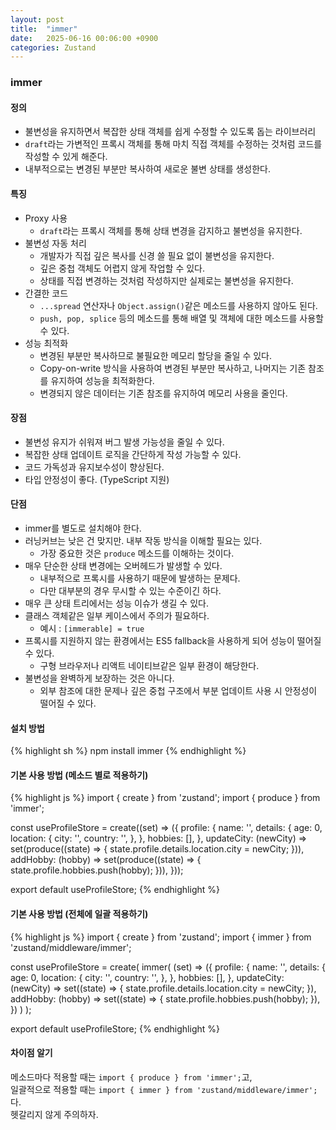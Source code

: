 ```yaml
---
layout: post
title:  "immer"
date:   2025-06-16 00:06:00 +0900
categories: Zustand
---
```


### immer

#### 정의

- 불변성을 유지하면서 복잡한 상태 객체를 쉽게 수정할 수 있도록 돕는 라이브러리
- `draft`라는 가변적인 프록시 객체를 통해 마치 직접 객체를 수정하는 것처럼 코드를 작성할 수 있게 해준다.
- 내부적으로는 변경된 부분만 복사하여 새로운 불변 상태를 생성한다.

#### 특징

- Proxy 사용
    - `draft`라는 프록시 객체를 통해 상태 변경을 감지하고 불변성을 유지한다.
- 불변성 자동 처리
    - 개발자가 직접 깊은 복사를 신경 쓸 필요 없이 불변성을 유지한다.
    - 깊은 중첩 객체도 어렵지 않게 작업할 수 있다.
    - 상태를 직접 변경하는 것처럼 작성하지만 실제로는 불변성을 유지한다.
- 간결한 코드
    - `...spread` 연산자나 `Object.assign()`같은 메소드를 사용하지 않아도 된다.
    -  `push, pop, splice` 등의 메소드를 통해 배열 및 객체에 대한 메소드를 사용할 수 있다.
- 성능 최적화
    - 변경된 부분만 복사하므로 불필요한 메모리 할당을 줄일 수 있다.
    -  Copy-on-write 방식을 사용하여 변경된 부분만 복사하고, 나머지는 기존 참조를 유지하여 성능을 최적화한다.
    -  변경되지 않은 데이터는 기존 참조를 유지하여 메모리 사용을 줄인다.

#### 장점

- 불변성 유지가 쉬워져 버그 발생 가능성을 줄일 수 있다.
- 복잡한 상태 업데이트 로직을 간단하게 작성 가능할 수 있다.
- 코드 가독성과 유지보수성이 향상된다.
- 타입 안정성이 좋다. (TypeScript 지원)

#### 단점

- immer를 별도로 설치해야 한다.
- 러닝커브는 낮은 건 맞지만. 내부 작동 방식을 이해할 필요는 있다.
    - 가장 중요한 것은 `produce` 메소드를 이해하는 것이다.
- 매우 단순한 상태 변경에는 오버헤드가 발생할 수 있다.
    - 내부적으로 프록시를 사용하기 때문에 발생하는 문제다.
    - 다만 대부분의 경우 무시할 수 있는 수준이긴 하다.
- 매우 큰 상태 트리에서는 성능 이슈가 생길 수 있다.
- 클래스 객체같은 일부 케이스에서 주의가 필요하다.
    - 예시 : `[immerable] = true`
- 프록시를 지원하지 않는 환경에서는 ES5 fallback을 사용하게 되어 성능이 떨어질 수 있다.
    - 구형 브라우저나 리액트 네이티브같은 일부 환경이 해당한다.
- 불변성을 완벽하게 보장하는 것은 아니다.
    - 외부 참조에 대한 문제나 깊은 중첩 구조에서 부분 업데이트 사용 시 안정성이 떨어질 수 있다.

#### 설치 방법

{% highlight sh %}
npm install immer
{% endhighlight %}

#### 기본 사용 방법 (메소드 별로 적용하기)

{% highlight js %}
import { create } from 'zustand';
import { produce } from 'immer';

const useProfileStore = create((set) => ({
  profile: {
    name: '',
    details: {
      age: 0,
      location: {
        city: '',
        country: '',
      },
    },
    hobbies: [],
  },
  updateCity: (newCity) =>
    set(produce((state) => {
      state.profile.details.location.city = newCity;
    })),
  addHobby: (hobby) =>
    set(produce((state) => {
      state.profile.hobbies.push(hobby);
    })),
}));

export default useProfileStore;
{% endhighlight %}

#### 기본 사용 방법 (전체에 일괄 적용하기)

{% highlight js %}
import { create } from 'zustand';
import { immer } from 'zustand/middleware/immer';

const useProfileStore = create(
  immer(
    (set) => ({
      profile: {
        name: '',
        details: {
          age: 0,
          location: {
            city: '',
            country: '',
          },
        },
        hobbies: [],
      },
      updateCity: (newCity) =>
        set((state) => {
          state.profile.details.location.city = newCity;
        }),
      addHobby: (hobby) =>
        set((state) => {
          state.profile.hobbies.push(hobby);
        }),
    })
  )
);

export default useProfileStore;
{% endhighlight %}

#### 차이점 알기

메소드마다 적용할 때는 `import { produce } from 'immer';`고,  
일괄적으로 적용할 때는 `import { immer } from 'zustand/middleware/immer';`다.  
헷갈리지 않게 주의하자.